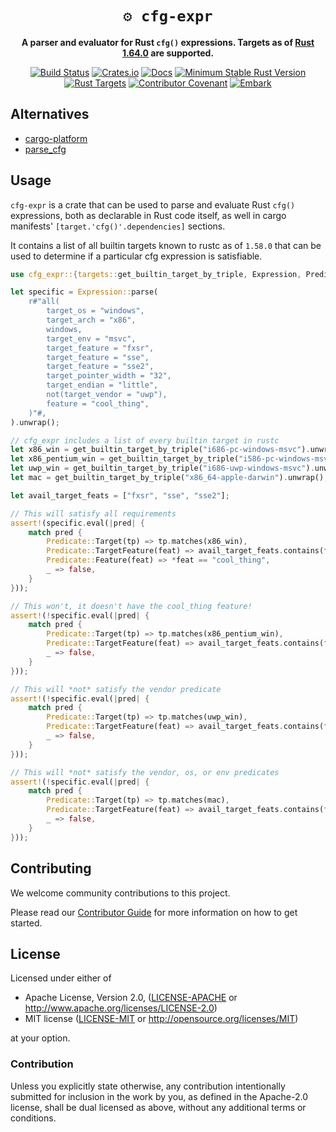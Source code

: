 <div align="center">

# `⚙️ cfg-expr`

**A parser and evaluator for Rust `cfg()` expressions. Targets as of [Rust 1.64.0](https://forge.rust-lang.org/release/platform-support.html) are supported.**

[![Build Status](https://github.com/EmbarkStudios/cfg-expr/workflows/CI/badge.svg)](https://github.com/EmbarkStudios/cfg-expr/actions?workflow=CI)
[![Crates.io](https://img.shields.io/crates/v/cfg-expr.svg)](https://crates.io/crates/cfg-expr)
[![Docs](https://docs.rs/cfg-expr/badge.svg)](https://docs.rs/cfg-expr)
[![Minimum Stable Rust Version](https://img.shields.io/badge/Rust%20MSRV-1.58.0-blue?color=fc8d62&logo=rust)](https://blog.rust-lang.org/2022/01/13/Rust-1.58.0.html)
[![Rust Targets](https://img.shields.io/badge/Rust%20Targets-1.64.0-blue.svg)](https://forge.rust-lang.org/release/platform-support.html)
[![Contributor Covenant](https://img.shields.io/badge/contributor%20covenant-v2.0%20adopted-ff69b4.svg)](CODE_OF_CONDUCT.md)
[![Embark](https://img.shields.io/badge/embark-open%20source-blueviolet.svg)](https://embark.dev)
</div>

## Alternatives

- [cargo-platform](https://crates.io/crates/cargo-platform)
- [parse_cfg](https://crates.io/crates/parse_cfg)

## Usage

`cfg-expr` is a crate that can be used to parse and evaluate Rust `cfg()` expressions, both as declarable in Rust code itself, as well in cargo manifests' `[target.'cfg()'.dependencies]` sections.

It contains a list of all builtin targets known to rustc as of `1.58.0` that can be used to determine if a particular cfg expression is satisfiable.

```rust
use cfg_expr::{targets::get_builtin_target_by_triple, Expression, Predicate};

let specific = Expression::parse(
    r#"all(
        target_os = "windows",
        target_arch = "x86",
        windows,
        target_env = "msvc",
        target_feature = "fxsr",
        target_feature = "sse",
        target_feature = "sse2",
        target_pointer_width = "32",
        target_endian = "little",
        not(target_vendor = "uwp"),
        feature = "cool_thing",
    )"#,
).unwrap();

// cfg_expr includes a list of every builtin target in rustc
let x86_win = get_builtin_target_by_triple("i686-pc-windows-msvc").unwrap();
let x86_pentium_win = get_builtin_target_by_triple("i586-pc-windows-msvc").unwrap();
let uwp_win = get_builtin_target_by_triple("i686-uwp-windows-msvc").unwrap();
let mac = get_builtin_target_by_triple("x86_64-apple-darwin").unwrap();

let avail_target_feats = ["fxsr", "sse", "sse2"];

// This will satisfy all requirements
assert!(specific.eval(|pred| {
    match pred {
        Predicate::Target(tp) => tp.matches(x86_win),
        Predicate::TargetFeature(feat) => avail_target_feats.contains(feat),
        Predicate::Feature(feat) => *feat == "cool_thing",
        _ => false,
    }
}));

// This won't, it doesn't have the cool_thing feature!
assert!(!specific.eval(|pred| {
    match pred {
        Predicate::Target(tp) => tp.matches(x86_pentium_win),
        Predicate::TargetFeature(feat) => avail_target_feats.contains(feat),
        _ => false,
    }
}));

// This will *not* satisfy the vendor predicate
assert!(!specific.eval(|pred| {
    match pred {
        Predicate::Target(tp) => tp.matches(uwp_win),
        Predicate::TargetFeature(feat) => avail_target_feats.contains(feat),
        _ => false,
    }
}));

// This will *not* satisfy the vendor, os, or env predicates
assert!(!specific.eval(|pred| {
    match pred {
        Predicate::Target(tp) => tp.matches(mac),
        Predicate::TargetFeature(feat) => avail_target_feats.contains(feat),
        _ => false,
    }
}));
```

## Contributing

We welcome community contributions to this project.

Please read our [Contributor Guide](CONTRIBUTING.md) for more information on how to get started.

## License

Licensed under either of

- Apache License, Version 2.0, ([LICENSE-APACHE](LICENSE-APACHE) or <http://www.apache.org/licenses/LICENSE-2.0>)
- MIT license ([LICENSE-MIT](LICENSE-MIT) or <http://opensource.org/licenses/MIT>)

at your option.

### Contribution

Unless you explicitly state otherwise, any contribution intentionally submitted for inclusion in the work by you, as defined in the Apache-2.0 license, shall be dual licensed as above, without any additional terms or conditions.
